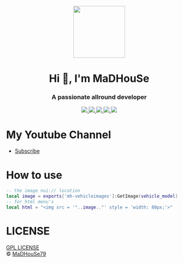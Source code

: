 
<p align="center">
    <img width="140" src="https://icons.iconarchive.com/icons/iconarchive/red-orb-alphabet/128/Letter-M-icon.png" />  
    <h1 align="center">Hi 👋, I'm MaDHouSe</h1>
    <h3 align="center">A passionate allround developer </h3>    
</p>

<p align="center">
  <a href="https://github.com/MaDHouSe79/mh-vehicleimages/issues">
    <img src="https://img.shields.io/github/issues/MaDHouSe79/mh-vehicleimages"/> 
  </a>
  <a href="https://github.com/MaDHouSe79/mh-vehicleimages/watchers">
    <img src="https://img.shields.io/github/watchers/MaDHouSe79/mh-vehicleimages"/> 
  </a> 
  <a href="https://github.com/MaDHouSe79/mh-vehicleimages/network/members">
    <img src="https://img.shields.io/github/forks/MaDHouSe79/mh-vehicleimages"/> 
  </a>  
  <a href="https://github.com/MaDHouSe79/mh-vehicleimages/stargazers">
    <img src="https://img.shields.io/github/stars/MaDHouSe79/mh-vehicleimages?color=white"/> 
  </a>
  <a href="https://github.com/MaDHouSe79/mh-vehicleimages/blob/main/LICENSE">
    <img src="https://img.shields.io/github/license/MaDHouSe79/mh-vehicleimages?color=black"/> 
  </a>      
</p>

# My Youtube Channel
- [Subscribe](https://www.youtube.com/@MaDHouSe79) 

# How to use 
```lua
-- the image nui:// location
local image = exports['mh-vehicleimages']:GetImage(vehicle_model)
-- for html menu's
local html = "<img src = '"..image.."' style = 'width: 80px;'>"
```

# LICENSE
[GPL LICENSE](./LICENSE)<br />
&copy; [MaDHouSe79](https://www.youtube.com/@MaDHouSe79)
